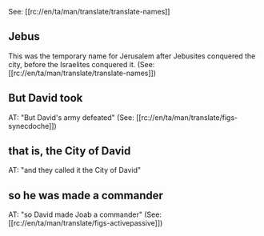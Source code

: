 See: [[rc://en/ta/man/translate/translate-names]]

## Jebus ##

This was the temporary name for Jerusalem after Jebusites conquered the city, before the Israelites conquered it.  (See: [[rc://en/ta/man/translate/translate-names]])

## But David took ##

AT: "But David's army defeated" (See: [[rc://en/ta/man/translate/figs-synecdoche]])

## that is, the City of David ##

AT: "and they called it the City of David"

## so he was made a commander ##

AT: "so David made Joab a commander" (See: [[rc://en/ta/man/translate/figs-activepassive]])